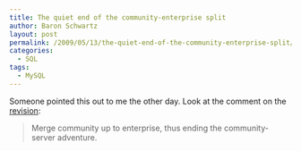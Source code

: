 ```yaml
---
title: The quiet end of the community-enterprise split
author: Baron Schwartz
layout: post
permalink: /2009/05/13/the-quiet-end-of-the-community-enterprise-split/
categories:
  - SQL
tags:
  - MySQL
---
```

Someone pointed this out to me the other day. Look at the comment on the [revision][1]:

> Merge community up to enterprise, thus ending the community-server adventure.

 [1]: http://bazaar.launchpad.net/~mysql/mysql-server/mysql-5.0/revision/2781